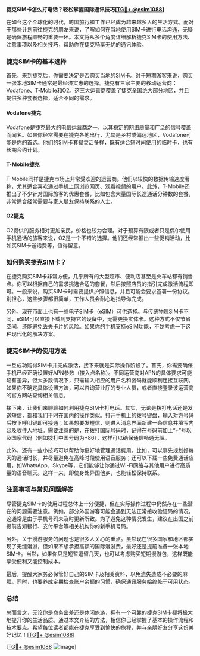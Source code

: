 **捷克SIM卡怎么打电话？轻松掌握国际通讯技巧[[TG💪+ @esim1088](https://t.me/s/esim1088)]**

在如今这个全球化的时代，跨国旅行和工作已经成为越来越多人的生活方式。而对于那些计划前往捷克的朋友来说，了解如何在当地使用SIM卡进行电话沟通，无疑是确保旅程顺畅的重要一环。本文将从多个角度详细解析捷克SIM卡的使用方法、注意事项以及相关技巧，帮助你在捷克畅享无忧的通讯体验。

### 捷克SIM卡的基本选择

首先，来到捷克后，你需要决定是否购买当地的SIM卡。对于短期游客来说，购买一张本地SIM卡通常是最经济实惠的选择。捷克有三家主要的移动运营商：Vodafone、T-Mobile和O2。这三大运营商覆盖了捷克全国绝大部分地区，并且提供多种套餐选择，适合不同的需求。

#### Vodafone捷克
Vodafone是捷克最大的电信运营商之一，以其稳定的网络质量和广泛的信号覆盖而闻名。如果你经常需要在捷克各地出行，尤其是乡村或偏远地区，Vodafone可能是你的首选。他们的SIM卡套餐灵活多样，既有适合短时间使用的临时卡，也有长期合约计划。

#### T-Mobile捷克
T-Mobile同样是捷克市场上非常受欢迎的运营商。他们以较快的数据传输速度著称，尤其适合喜欢通过手机上网浏览网页、观看视频的用户。此外，T-Mobile还推出了不少针对国际旅客的优惠套餐，比如包含大量国际长途通话分钟数的套餐，非常适合经常需要与家人朋友保持联系的人士。

#### O2捷克
O2提供的服务相对更加亲民，价格也较为合理。对于预算有限或者只是偶尔使用手机通话的旅客来说，O2是一个不错的选择。他们还经常推出一些促销活动，比如买SIM卡送话费等，值得留意。

### 如何购买捷克SIM卡？

在捷克购买SIM卡非常方便，几乎所有的大型超市、便利店甚至是火车站都有销售点。你可以根据自己的需求挑选合适的套餐，然后按照店员的指引完成激活流程即可。一般来说，购买SIM卡时需要提供护照信息，并且可能会要求签署一份协议。别担心，这些步骤都很简单，工作人员会耐心地指导你完成。

另外，现在市面上也有一些电子SIM卡（eSIM）可供选择。与传统物理SIM卡不同，eSIM可以直接下载到支持它的设备中，无需更换实体卡。这种方式不仅节省空间，还能避免丢失卡片的风险。如果你的手机支持eSIM功能，不妨考虑一下这种现代化的解决方案。

### 捷克SIM卡的使用方法

一旦成功购得SIM卡并完成激活，接下来就是实际操作阶段了。首先，你需要确保手机已经正确设置好APN参数（接入点名称）。不同运营商对APN的具体要求可能略有差异，但大多数情况下，只需输入相应的用户名和密码就能顺利连接互联网。如果你不确定具体设置方法，可以咨询营业厅的专业人员，或者直接登录该运营商的官方网站查询相关信息。

接下来，让我们来聊聊如何利用捷克SIM卡打电话。其实，无论是拨打电话还是发送短信，都和我们平时在国内的操作类似。打开手机上的拨号键盘，输入对方号码后按下呼叫键即可接通；如果想要发短信，则进入消息界面新建一条信息并填写内容及收件人地址。需要注意的是，在拨打国际号码时，记得在号码前加上“+”号以及国家代码（例如拨打中国号码为+86），这样可以确保通信畅通无阻。

此外，还有一些小技巧可以帮助你更好地管理通话费用。比如，可以事先规划好每天的通话时长，并尽量避免在高峰时段使用语音服务；还可以下载一些免费通话应用，如WhatsApp、Skype等，它们能够让你通过Wi-Fi网络与其他用户进行高质量的语音聊天。这样一来，即使身处异国他乡，也能轻松保持联系。

### 注意事项与常见问题解答

尽管捷克SIM卡的使用过程总体上十分便捷，但在实际操作过程中仍然存在一些潜在的问题需要注意。例如，部分外国游客可能会遇到无法正常接收验证码的情况，这通常是由于手机号码未及时更新所致。为了避免这种情况发生，建议在出国之前提前告知银行、支付平台等相关机构你的新手机号码。

另外，关于漫游服务的问题也是很多人关心的重点。虽然现在很多国家和地区都实现了无缝漫游，但如果不想承担高额的国际漫游费，最好还是提前准备一张本地SIM卡。当然，如果你只是短暂逗留几天，也可以考虑购买短期漫游包，这样既能享受便利又能控制成本。

最后，提醒大家务必保管好自己的SIM卡及相关资料，以免遗失造成不必要的麻烦。同时，也要养成定期检查账户余额的习惯，确保通讯服务始终处于可用状态。

### 总结

总而言之，无论你是商务出差还是休闲旅游，拥有一个可靠的捷克SIM卡都将极大地提升你的生活品质。通过本文介绍的方法，相信你已经掌握了基本的操作流程和技术要点。希望每位读者都能在捷克享受到愉快的旅程，并与亲朋好友分享这份美好记忆！[[TG💪+ @esim1088](https://t.me/s/esim1088)]

[[TG💪+ @esim1088](https://t.me/s/esim1088) ![Image](https://i.postimg.cc/4NQfJmqS/Snipaste-2025-05-13-00-14-12.png)]